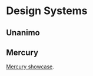 # Design Systems

## Unanimo

## Mercury

[Mercury showcase](https://mercury-showcase.netlify.app/button.html).
